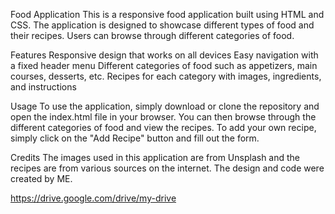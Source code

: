 Food Application
This is a responsive food application built using HTML and CSS. The application is designed to showcase different types of food and their recipes. Users can browse through different categories of food.

Features
Responsive design that works on all devices
Easy navigation with a fixed header menu
Different categories of food such as appetizers, main courses, desserts, etc.
Recipes for each category with images, ingredients, and instructions

Usage
To use the application, simply download or clone the repository and open the index.html file in your browser. You can then browse through the different categories of food and view the recipes. To add your own recipe, simply click on the "Add Recipe" button and fill out the form.

Credits
The images used in this application are from Unsplash and the recipes are from various sources on the internet. The design and code were created by ME.

https://drive.google.com/drive/my-drive
